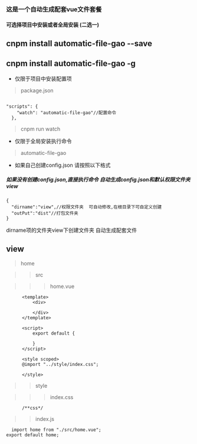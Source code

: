 ### 这是一个自动生成配套vue文件套餐

#### 可选择项目中安装或者全局安装 (二选一)
## cnpm install automatic-file-gao --save  
## cnpm install automatic-file-gao -g
- 仅限于项目中安装配置项 
>package.json 
```JS

"scripts": {
    "watch": "automatic-file-gao"//配置命令
  },
```
>cnpm run watch  

- 仅限于全局安装执行命令
>automatic-file-gao

- 如果自己创建config.json 请按照以下格式   
##### 如果没有创建config.json,直接执行命令  自动生成config.json和默认权限文件夹 view
```JS
{
  "dirname":"view",//权限文件夹  可自动修改,在根目录下可自定义创建
  "outPut":"dist"//打包文件夹
}
```
dirname项的文件夹view下创建文件夹 自动生成配套文件
## view
>home

>>src

>>>home.vue
```JS
      <template>
          <div>

          </div>
      </template>

      <script>
          export default {
              
          }
      </script>

      <style scoped>
      @import "../style/index.css";

      </style>
```

>>style

>>>index.css
```JS
      /**css*/

```

>>index.js
```JS
  import home from "./src/home.vue";
export default home;

```
